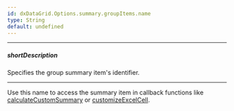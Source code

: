 ```yaml
---
id: dxDataGrid.Options.summary.groupItems.name
type: String
default: undefined
---
```

---
##### shortDescription
Specifies the group summary item's identifier.

---
Use this name to access the summary item in callback functions like [calculateCustomSummary](/Documentation/ApiReference/UI_Widgets/dxDataGrid/Configuration/summary/#calculateCustomSummary) or [customizeExcelCell](/Documentation/ApiReference/UI_Widgets/dxDataGrid/Configuration/export/#customizeExcelCell).
